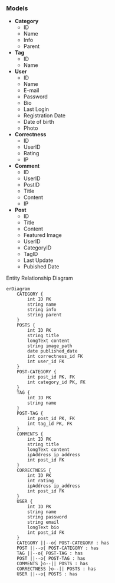 ### Models
- **Category**
	- ID
	- Name
	- Info
	- Parent
- **Tag**
	- ID
	- Name
- **User**
	- ID
	- Name
	- E-mail
	- Password
	- Bio
	- Last Login
	- Registration Date
	- Date of birth
	- Photo
- **Correctness**
	- ID
	- UserID
	- Rating
	- IP
- **Comment**
	- ID
	- UserID
	- PostID
	- Title
	- Content
	- IP
- **Post**
	- ID
	- Title
	- Content
	- Featured Image
	- UserID
	- CategoryID
	- TagID
	- Last Update
	- Pubished Date


Entity Relationship Diagram

```mermaid
erDiagram
	CATEGORY {
		int ID PK
		string name
		string info
		string parent
	}
	POSTS {
		int ID PK
		string title
		longText content
		string image_path
		date published_date
		int correctness_id FK
		int user_id FK
	}
	POST-CATEGORY {
		int post_id PK, FK
		int category_id PK, FK
	}
	TAG {
		int ID PK
		string name
	}
	POST-TAG {
		int post_id PK, FK
		int tag_id PK, FK
	}
	COMMENTS {
		int ID PK
		string title
		longText content
		ipAddress ip_address
		int post_id FK
	}
	CORRECTNESS {
		int ID PK
		int rating
		ipAddress ip_address
		int post_id FK
	}
	USER {
		int ID PK
		string name
		string password
		string email
		longText bio
		int post_id FK
	}
	CATEGORY ||--o{ POST-CATEGORY : has
	POST ||--o{ POST-CATEGORY : has
	TAG ||--o{ POST-TAG : has
	POST ||--o{ POST-TAG : has
	COMMENTS }o--|| POSTS : has
	CORRECTNESS }o--|| POSTS : has
	USER ||--o{ POSTS : has
```
